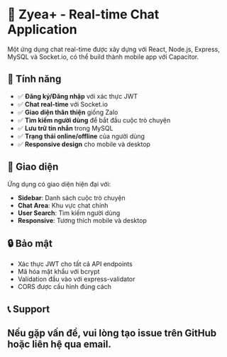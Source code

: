 # 💬 Zyea+ - Real-time Chat Application

Một ứng dụng chat real-time được xây dựng với React, Node.js, Express, MySQL và Socket.io, có thể build thành mobile app với Capacitor.

## 🚀 Tính năng

- ✅ **Đăng ký/Đăng nhập** với xác thực JWT
- ✅ **Chat real-time** với Socket.io
- ✅ **Giao diện thân thiện** giống Zalo
- ✅ **Tìm kiếm người dùng** để bắt đầu cuộc trò chuyện
- ✅ **Lưu trữ tin nhắn** trong MySQL
- ✅ **Trạng thái online/offline** của người dùng
- ✅ **Responsive design** cho mobile và desktop

## 🎨 Giao diện

Ứng dụng có giao diện hiện đại với:
- **Sidebar**: Danh sách cuộc trò chuyện
- **Chat Area**: Khu vực chat chính
- **User Search**: Tìm kiếm người dùng
- **Responsive**: Tương thích mobile và desktop

## 🔒 Bảo mật

- Xác thực JWT cho tất cả API endpoints
- Mã hóa mật khẩu với bcrypt
- Validation đầu vào với express-validator
- CORS được cấu hình đúng cách




## 📞 Support

Nếu gặp vấn đề, vui lòng tạo issue trên GitHub hoặc liên hệ qua email.
---